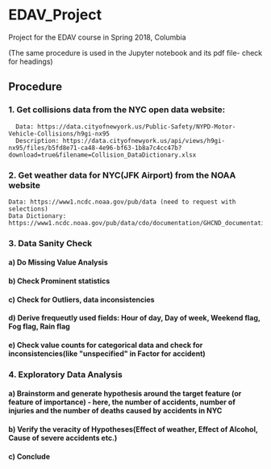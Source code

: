 # EDAV_Project
Project for the EDAV course in Spring 2018, Columbia

(The same procedure is used in the Jupyter notebook and its pdf file- check for headings)

## Procedure

### 1. Get collisions data from the NYC open data website:
      Data: https://data.cityofnewyork.us/Public-Safety/NYPD-Motor-Vehicle-Collisions/h9gi-nx95
      Description: https://data.cityofnewyork.us/api/views/h9gi-nx95/files/b5fd8e71-ca48-4e96-bf63-1b8a7c4cc47b?download=true&filename=Collision_DataDictionary.xlsx
      
### 2. Get weather data for NYC(JFK Airport) from the NOAA website
    Data: https://www1.ncdc.noaa.gov/pub/data (need to request with selections)
    Data Dictionary: https://www1.ncdc.noaa.gov/pub/data/cdo/documentation/GHCND_documentation.pdf

### 3. Data Sanity Check

####  a) Do Missing Value Analysis
####  b) Check Prominent statistics
####  c) Check for Outliers, data inconsistencies
####  d) Derive frequeutly used fields: Hour of day, Day of week, Weekend flag, Fog flag, Rain flag
####  e) Check value counts for categorical data and check for inconsistencies(like "unspecified" in Factor for accident)

### 4. Exploratory Data Analysis

####  a) Brainstorm and generate hypothesis around the target feature (or feature of importance) - here, the number of accidents, number of injuries and the number of deaths caused by accidents in NYC
####  b) Verify the veracity of Hypotheses(Effect of weather, Effect of Alcohol, Cause of severe accidents etc.)
####  c) Conclude

